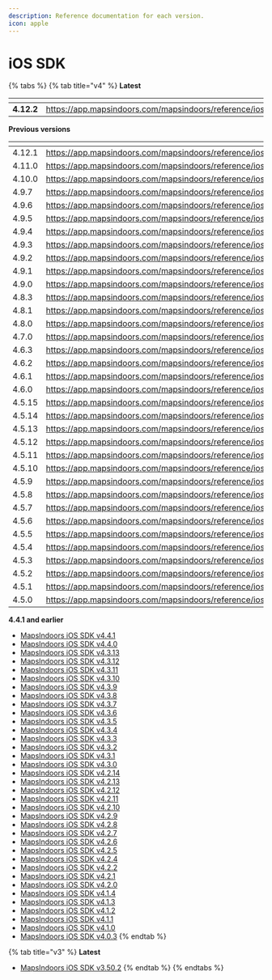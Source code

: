 ```yaml
---
description: Reference documentation for each version.
icon: apple
---
```


# iOS SDK

{% tabs %}
{% tab title="v4" %}
**Latest**[**​**](https://docs.mapsindoors.com/reference-docs/ios#latest-1)

<table data-view="cards"><thead><tr><th></th><th data-hidden data-card-target data-type="content-ref"></th></tr></thead><tbody><tr><td><strong>4.12.2</strong></td><td><a href="https://app.mapsindoors.com/mapsindoors/reference/ios/4.12.2/documentation/mapsindoors/">https://app.mapsindoors.com/mapsindoors/reference/ios/4.12.2/documentation/mapsindoors/</a></td></tr></tbody></table>

**Previous versions**[**​**](https://docs.mapsindoors.com/reference-docs/ios#previous-versions)

<table data-view="cards"><thead><tr><th></th><th data-hidden data-card-target data-type="content-ref"></th></tr></thead><tbody>
<tr><td>4.12.1</td><td><a href="https://app.mapsindoors.com/mapsindoors/reference/ios/4.12.1/documentation/mapsindoors/">https://app.mapsindoors.com/mapsindoors/reference/ios/4.12.1/documentation/mapsindoors/</a></td></tr>
<tr><td>4.11.0</td><td><a href="https://app.mapsindoors.com/mapsindoors/reference/ios/4.11.0/documentation/mapsindoors/">https://app.mapsindoors.com/mapsindoors/reference/ios/4.11.0/documentation/mapsindoors/</a></td></tr>
<tr><td>4.10.0</td><td><a href="https://app.mapsindoors.com/mapsindoors/reference/ios/4.10.0/documentation/mapsindoors/">https://app.mapsindoors.com/mapsindoors/reference/ios/4.10.0/documentation/mapsindoors/</a></td></tr>
<tr><td>4.9.7</td><td><a href="https://app.mapsindoors.com/mapsindoors/reference/ios/4.9.7/documentation/mapsindoors/">https://app.mapsindoors.com/mapsindoors/reference/ios/4.9.7/documentation/mapsindoors/</a></td></tr>
<tr><td>4.9.6</td><td><a href="https://app.mapsindoors.com/mapsindoors/reference/ios/4.9.6/documentation/mapsindoors/">https://app.mapsindoors.com/mapsindoors/reference/ios/4.9.6/documentation/mapsindoors/</a></td></tr>
<tr><td>4.9.5</td><td><a href="https://app.mapsindoors.com/mapsindoors/reference/ios/4.9.5/documentation/mapsindoors/">https://app.mapsindoors.com/mapsindoors/reference/ios/4.9.5/documentation/mapsindoors/</a></td></tr>
<tr><td>4.9.4</td><td><a href="https://app.mapsindoors.com/mapsindoors/reference/ios/4.9.4/documentation/mapsindoors/">https://app.mapsindoors.com/mapsindoors/reference/ios/4.9.4/documentation/mapsindoors/</a></td></tr>
<tr><td>4.9.3</td><td><a href="https://app.mapsindoors.com/mapsindoors/reference/ios/4.9.3/documentation/mapsindoors/">https://app.mapsindoors.com/mapsindoors/reference/ios/4.9.3/documentation/mapsindoors/</a></td></tr>
<tr><td>4.9.2</td><td><a href="https://app.mapsindoors.com/mapsindoors/reference/ios/4.9.2/documentation/mapsindoors/">https://app.mapsindoors.com/mapsindoors/reference/ios/4.9.2/documentation/mapsindoors/</a></td></tr>
<tr><td>4.9.1</td><td><a href="https://app.mapsindoors.com/mapsindoors/reference/ios/4.9.1/documentation/mapsindoors/">https://app.mapsindoors.com/mapsindoors/reference/ios/4.9.1/documentation/mapsindoors/</a></td></tr><tr><td>4.9.0</td><td><a 
href="https://app.mapsindoors.com/mapsindoors/reference/ios/4.9.0/documentation/mapsindoors/">https://app.mapsindoors.com/mapsindoors/reference/ios/4.9.0/documentation/mapsindoors/</a></td></tr><tr><td>4.8.3</td><td><a 
href="https://app.mapsindoors.com/mapsindoors/reference/ios/4.8.3/documentation/mapsindoors/">https://app.mapsindoors.com/mapsindoors/reference/ios/4.8.3/documentation/mapsindoors/</a></td></tr><tr><td>4.8.1</td><td><a 
href="https://app.mapsindoors.com/mapsindoors/reference/ios/4.8.1/documentation/mapsindoors/">https://app.mapsindoors.com/mapsindoors/reference/ios/4.8.1/documentation/mapsindoors/</a></td></tr><tr><td>4.8.0</td><td><a 
href="https://app.mapsindoors.com/mapsindoors/reference/ios/4.8.0/documentation/mapsindoors/">https://app.mapsindoors.com/mapsindoors/reference/ios/4.8.0/documentation/mapsindoors/</a></td></tr><tr><td>4.7.0</td><td><a href="https://app.mapsindoors.com/mapsindoors/reference/ios/4.7.0/documentation/mapsindoors/">https://app.mapsindoors.com/mapsindoors/reference/ios/4.7.0/documentation/mapsindoors/</a></td></tr><tr><td>4.6.3</td><td><a href="https://app.mapsindoors.com/mapsindoors/reference/ios/4.6.3/documentation/mapsindoors/">https://app.mapsindoors.com/mapsindoors/reference/ios/4.6.3/documentation/mapsindoors/</a></td></tr><tr><td>4.6.2</td><td><a href="https://app.mapsindoors.com/mapsindoors/reference/ios/4.6.2/documentation/mapsindoors/">https://app.mapsindoors.com/mapsindoors/reference/ios/4.6.2/documentation/mapsindoors/</a></td></tr><tr><td>4.6.1</td><td><a href="https://app.mapsindoors.com/mapsindoors/reference/ios/4.6.1/documentation/mapsindoors/">https://app.mapsindoors.com/mapsindoors/reference/ios/4.6.1/documentation/mapsindoors/</a></td></tr><tr><td>4.6.0</td><td><a href="https://app.mapsindoors.com/mapsindoors/reference/ios/4.6.0/documentation/mapsindoors/">https://app.mapsindoors.com/mapsindoors/reference/ios/4.6.0/documentation/mapsindoors/</a></td></tr><tr><td>4.5.15</td><td><a href="https://app.mapsindoors.com/mapsindoors/reference/ios/4.5.15/documentation/mapsindoors/">https://app.mapsindoors.com/mapsindoors/reference/ios/4.5.15/documentation/mapsindoors/</a></td></tr><tr><td>4.5.14</td><td><a href="https://app.mapsindoors.com/mapsindoors/reference/ios/4.5.14/documentation/mapsindoors/">https://app.mapsindoors.com/mapsindoors/reference/ios/4.5.14/documentation/mapsindoors/</a></td></tr><tr><td>4.5.13</td><td><a href="https://app.mapsindoors.com/mapsindoors/reference/ios/4.5.13/documentation/mapsindoors/">https://app.mapsindoors.com/mapsindoors/reference/ios/4.5.13/documentation/mapsindoors/</a></td></tr><tr><td>4.5.12</td><td><a href="https://app.mapsindoors.com/mapsindoors/reference/ios/4.5.12/documentation/mapsindoors/">https://app.mapsindoors.com/mapsindoors/reference/ios/4.5.12/documentation/mapsindoors/</a></td></tr><tr><td>4.5.11</td><td><a href="https://app.mapsindoors.com/mapsindoors/reference/ios/4.5.11/documentation/mapsindoors/">https://app.mapsindoors.com/mapsindoors/reference/ios/4.5.11/documentation/mapsindoors/</a></td></tr><tr><td>4.5.10</td><td><a href="https://app.mapsindoors.com/mapsindoors/reference/ios/4.5.10/documentation/mapsindoors/">https://app.mapsindoors.com/mapsindoors/reference/ios/4.5.10/documentation/mapsindoors/</a></td></tr><tr><td>4.5.9</td><td><a href="https://app.mapsindoors.com/mapsindoors/reference/ios/4.5.9/documentation/mapsindoors/">https://app.mapsindoors.com/mapsindoors/reference/ios/4.5.9/documentation/mapsindoors/</a></td></tr><tr><td>4.5.8</td><td><a href="https://app.mapsindoors.com/mapsindoors/reference/ios/4.5.8/documentation/mapsindoors/">https://app.mapsindoors.com/mapsindoors/reference/ios/4.5.8/documentation/mapsindoors/</a></td></tr><tr><td>4.5.7</td><td><a href="https://app.mapsindoors.com/mapsindoors/reference/ios/4.5.7/documentation/mapsindoors/">https://app.mapsindoors.com/mapsindoors/reference/ios/4.5.7/documentation/mapsindoors/</a></td></tr><tr><td>4.5.6</td><td><a href="https://app.mapsindoors.com/mapsindoors/reference/ios/4.5.6/documentation/mapsindoors/">https://app.mapsindoors.com/mapsindoors/reference/ios/4.5.6/documentation/mapsindoors/</a></td></tr><tr><td>4.5.5</td><td><a href="https://app.mapsindoors.com/mapsindoors/reference/ios/4.5.5/documentation/mapsindoors/">https://app.mapsindoors.com/mapsindoors/reference/ios/4.5.5/documentation/mapsindoors/</a></td></tr><tr><td>4.5.4</td><td><a href="https://app.mapsindoors.com/mapsindoors/reference/ios/4.5.4/documentation/mapsindoors/">https://app.mapsindoors.com/mapsindoors/reference/ios/4.5.4/documentation/mapsindoors/</a></td></tr><tr><td>4.5.3</td><td><a href="https://app.mapsindoors.com/mapsindoors/reference/ios/4.5.3/documentation/mapsindoors/">https://app.mapsindoors.com/mapsindoors/reference/ios/4.5.3/documentation/mapsindoors/</a></td></tr><tr><td>4.5.2</td><td><a href="https://app.mapsindoors.com/mapsindoors/reference/ios/4.5.2/documentation/mapsindoors/">https://app.mapsindoors.com/mapsindoors/reference/ios/4.5.2/documentation/mapsindoors/</a></td></tr><tr><td>4.5.1</td><td><a href="https://app.mapsindoors.com/mapsindoors/reference/ios/4.5.1/documentation/mapsindoors/">https://app.mapsindoors.com/mapsindoors/reference/ios/4.5.1/documentation/mapsindoors/</a></td></tr><tr><td>4.5.0</td><td><a href="https://app.mapsindoors.com/mapsindoors/reference/ios/4.5.0/documentation/mapsindoors/">https://app.mapsindoors.com/mapsindoors/reference/ios/4.5.0/documentation/mapsindoors/</a></td></tr></tbody></table>

**4.4.1 and earlier**

* [MapsIndoors iOS SDK v4.4.1](https://app.mapsindoors.com/mapsindoors/reference/ios/4.4.1/documentation/mapsindoors/)
* [MapsIndoors iOS SDK v4.4.0](https://app.mapsindoors.com/mapsindoors/reference/ios/4.4.0/documentation/mapsindoors/)
* [MapsIndoors iOS SDK v4.3.13](https://app.mapsindoors.com/mapsindoors/reference/ios/4.3.13/documentation/mapsindoors/)
* [MapsIndoors iOS SDK v4.3.12](https://app.mapsindoors.com/mapsindoors/reference/ios/4.3.12/documentation/mapsindoors/)
* [MapsIndoors iOS SDK v4.3.11](https://app.mapsindoors.com/mapsindoors/reference/ios/4.3.11/documentation/mapsindoors/)
* [MapsIndoors iOS SDK v4.3.10](https://app.mapsindoors.com/mapsindoors/reference/ios/4.3.10/documentation/mapsindoors/)
* [MapsIndoors iOS SDK v4.3.9](https://app.mapsindoors.com/mapsindoors/reference/ios/4.3.9/documentation/mapsindoors/)
* [MapsIndoors iOS SDK v4.3.8](https://app.mapsindoors.com/mapsindoors/reference/ios/4.3.8/documentation/mapsindoors/)
* [MapsIndoors iOS SDK v4.3.7](https://app.mapsindoors.com/mapsindoors/reference/ios/4.3.7/documentation/mapsindoors/)
* [MapsIndoors iOS SDK v4.3.6](https://app.mapsindoors.com/mapsindoors/reference/ios/4.3.6/documentation/mapsindoors/)
* [MapsIndoors iOS SDK v4.3.5](https://app.mapsindoors.com/mapsindoors/reference/ios/4.3.5/documentation/mapsindoors/)
* [MapsIndoors iOS SDK v4.3.4](https://app.mapsindoors.com/mapsindoors/reference/ios/4.3.4/documentation/mapsindoors/)
* [MapsIndoors iOS SDK v4.3.3](https://app.mapsindoors.com/mapsindoors/reference/ios/4.3.3/documentation/mapsindoors/)
* [MapsIndoors iOS SDK v4.3.2](https://app.mapsindoors.com/mapsindoors/reference/ios/4.3.2/documentation/mapsindoors/)
* [MapsIndoors iOS SDK v4.3.1](https://app.mapsindoors.com/mapsindoors/reference/ios/4.3.1/documentation/mapsindoors/)
* [MapsIndoors iOS SDK v4.3.0](https://app.mapsindoors.com/mapsindoors/reference/ios/4.3.0/documentation/mapsindoors/)
* [MapsIndoors iOS SDK v4.2.14](https://app.mapsindoors.com/mapsindoors/reference/ios/4.2.14/documentation/mapsindoors/)
* [MapsIndoors iOS SDK v4.2.13](https://app.mapsindoors.com/mapsindoors/reference/ios/4.2.13/documentation/mapsindoors/)
* [MapsIndoors iOS SDK v4.2.12](https://app.mapsindoors.com/mapsindoors/reference/ios/4.2.12/documentation/mapsindoors/)
* [MapsIndoors iOS SDK v4.2.11](https://app.mapsindoors.com/mapsindoors/reference/ios/4.2.11/documentation/mapsindoors/)
* [MapsIndoors iOS SDK v4.2.10](https://app.mapsindoors.com/mapsindoors/reference/ios/4.2.10/documentation/mapsindoors/)
* [MapsIndoors iOS SDK v4.2.9](https://app.mapsindoors.com/mapsindoors/reference/ios/4.2.9/documentation/mapsindoors/)
* [MapsIndoors iOS SDK v4.2.8](https://app.mapsindoors.com/mapsindoors/reference/ios/4.2.8/documentation/mapsindoors/)
* [MapsIndoors iOS SDK v4.2.7](https://app.mapsindoors.com/mapsindoors/reference/ios/4.2.7/documentation/mapsindoors/)
* [MapsIndoors iOS SDK v4.2.6](https://app.mapsindoors.com/mapsindoors/reference/ios/4.2.6/documentation/mapsindoors/)
* [MapsIndoors iOS SDK v4.2.5](https://app.mapsindoors.com/mapsindoors/reference/ios/4.2.5/documentation/mapsindoors/)
* [MapsIndoors iOS SDK v4.2.4](https://app.mapsindoors.com/mapsindoors/reference/ios/4.2.4/documentation/mapsindoors/)
* [MapsIndoors iOS SDK v4.2.2](https://app.mapsindoors.com/mapsindoors/reference/ios/4.2.2/documentation/mapsindoors/)
* [MapsIndoors iOS SDK v4.2.1](https://app.mapsindoors.com/mapsindoors/reference/ios/4.2.1/documentation/mapsindoors/)
* [MapsIndoors iOS SDK v4.2.0](https://app.mapsindoors.com/mapsindoors/reference/ios/4.2.0/documentation/mapsindoors/)
* [MapsIndoors iOS SDK v4.1.4](https://app.mapsindoors.com/mapsindoors/reference/ios/4.1.4/documentation/mapsindoors/)
* [MapsIndoors iOS SDK v4.1.3](https://app.mapsindoors.com/mapsindoors/reference/ios/4.1.3/documentation/mapsindoors/)
* [MapsIndoors iOS SDK v4.1.2](https://app.mapsindoors.com/mapsindoors/reference/ios/4.1.2/documentation/mapsindoors/)
* [MapsIndoors iOS SDK v4.1.1](https://app.mapsindoors.com/mapsindoors/reference/ios/4.1.1/documentation/mapsindoors/)
* [MapsIndoors iOS SDK v4.1.0](https://app.mapsindoors.com/mapsindoors/reference/ios/4.1.0/documentation/mapsindoors/)
* [MapsIndoors iOS SDK v4.0.3](https://app.mapsindoors.com/mapsindoors/reference/ios/v4-doc/documentation/mapsindoors/)
{% endtab %}

{% tab title="v3" %}
**Latest**[**​**](https://docs.mapsindoors.com/reference-docs/ios#latest-2)

* [MapsIndoors iOS SDK v3.50.2](https://app.mapsindoors.com/mapsindoors/reference/ios/v3/classes.html)
{% endtab %}
{% endtabs %}
